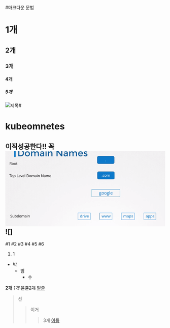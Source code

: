 

 #마크다운 문법
  


# 1개
## 2개
### 3개
#### 4개
##### 5개
![제목#](img/제목#.png)
















# kubeomnetes
이직성공한다!! 꼭
![20201215_131120](./img/20201215_131120.png)
![]
---

#1
#2
#3
#4
#5
#6
1. 1
+ 박
  - 범
    * 수

__2개__
_1개_
~~물결2개~~
<u>밑줄</u>
> 선
>>이거
>>>3개
[이름](링크"말풍선")


